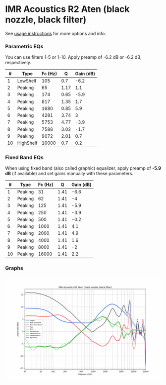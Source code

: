 # IMR Acoustics R2 Aten (black nozzle, black filter)
See [usage instructions](https://github.com/jaakkopasanen/AutoEq#usage) for more options and info.

### Parametric EQs
You can use filters 1-5 or 1-10. Apply preamp of -6.2 dB or -6.2 dB, respectively.

|   # | Type      |   Fc (Hz) |    Q |   Gain (dB) |
|-----|-----------|-----------|------|-------------|
|   1 | LowShelf  |       105 | 0.7  |        -6.2 |
|   2 | Peaking   |        65 | 1.17 |         1.1 |
|   3 | Peaking   |       174 | 0.65 |        -5.9 |
|   4 | Peaking   |       817 | 1.35 |         1.7 |
|   5 | Peaking   |      1680 | 0.85 |         5.9 |
|   6 | Peaking   |      4281 | 3.74 |         3   |
|   7 | Peaking   |      5753 | 4.77 |        -3.9 |
|   8 | Peaking   |      7588 | 3.02 |        -1.7 |
|   9 | Peaking   |      9072 | 2.01 |         0.7 |
|  10 | HighShelf |     10000 | 0.7  |         0.2 |

### Fixed Band EQs
When using fixed band (also called graphic) equalizer, apply preamp of **-5.9 dB** (if available) and set gains manually with these parameters.

|   # | Type    |   Fc (Hz) |    Q |   Gain (dB) |
|-----|---------|-----------|------|-------------|
|   1 | Peaking |        31 | 1.41 |        -6.6 |
|   2 | Peaking |        62 | 1.41 |        -4   |
|   3 | Peaking |       125 | 1.41 |        -5.9 |
|   4 | Peaking |       250 | 1.41 |        -3.9 |
|   5 | Peaking |       500 | 1.41 |        -0.2 |
|   6 | Peaking |      1000 | 1.41 |         4.1 |
|   7 | Peaking |      2000 | 1.41 |         4.9 |
|   8 | Peaking |      4000 | 1.41 |         1.6 |
|   9 | Peaking |      8000 | 1.41 |        -2   |
|  10 | Peaking |     16000 | 1.41 |         2.2 |

### Graphs
![](./IMR%20Acoustics%20R2%20Aten%20(black%20nozzle,%20black%20filter).png)
